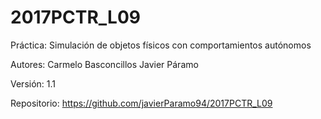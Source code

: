 # 2017PCTR_L09


Práctica: 	Simulación de objetos físicos con comportamientos autónomos

Autores: 	Carmelo Basconcillos
      		Javier Páramo

Versión:	1.1

Repositorio:	https://github.com/javierParamo94/2017PCTR_L09
